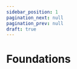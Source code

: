 ```yaml
---
sidebar_position: 1
pagination_next: null
pagination_prev: null
draft: true
---
```


# Foundations


